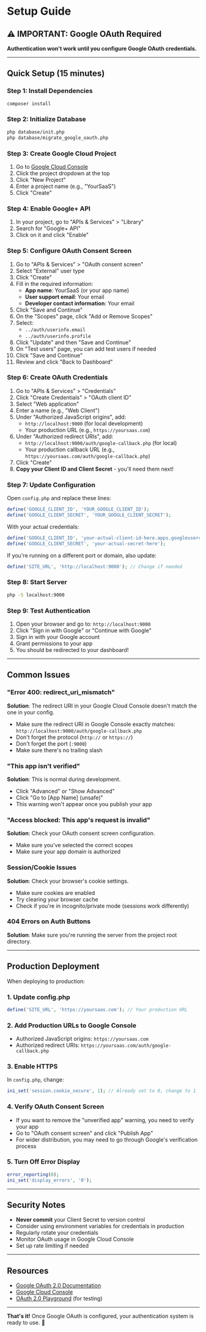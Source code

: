 # Setup Guide

## ⚠️ IMPORTANT: Google OAuth Required

**Authentication won't work until you configure Google OAuth credentials.**

---

## Quick Setup (15 minutes)

### Step 1: Install Dependencies

```bash
composer install
```

### Step 2: Initialize Database

```bash
php database/init.php
php database/migrate_google_oauth.php
```

### Step 3: Create Google Cloud Project

1. Go to [Google Cloud Console](https://console.cloud.google.com/)
2. Click the project dropdown at the top
3. Click "New Project"
4. Enter a project name (e.g., "YourSaaS")
5. Click "Create"

### Step 4: Enable Google+ API

1. In your project, go to "APIs & Services" > "Library"
2. Search for "Google+ API"
3. Click on it and click "Enable"

### Step 5: Configure OAuth Consent Screen

1. Go to "APIs & Services" > "OAuth consent screen"
2. Select "External" user type
3. Click "Create"
4. Fill in the required information:
   - **App name**: YourSaaS (or your app name)
   - **User support email**: Your email
   - **Developer contact information**: Your email
5. Click "Save and Continue"
6. On the "Scopes" page, click "Add or Remove Scopes"
7. Select:
   - `../auth/userinfo.email`
   - `../auth/userinfo.profile`
8. Click "Update" and then "Save and Continue"
9. On "Test users" page, you can add test users if needed
10. Click "Save and Continue"
11. Review and click "Back to Dashboard"

### Step 6: Create OAuth Credentials

1. Go to "APIs & Services" > "Credentials"
2. Click "Create Credentials" > "OAuth client ID"
3. Select "Web application"
4. Enter a name (e.g., "Web Client")
5. Under "Authorized JavaScript origins", add:
   - `http://localhost:9000` (for local development)
   - Your production URL (e.g., `https://yoursaas.com`)
6. Under "Authorized redirect URIs", add:
   - `http://localhost:9000/auth/google-callback.php` (for local)
   - Your production callback URL (e.g., `https://yoursaas.com/auth/google-callback.php`)
7. Click "Create"
8. **Copy your Client ID and Client Secret** - you'll need them next!

### Step 7: Update Configuration

Open `config.php` and replace these lines:

```php
define('GOOGLE_CLIENT_ID', 'YOUR_GOOGLE_CLIENT_ID');
define('GOOGLE_CLIENT_SECRET', 'YOUR_GOOGLE_CLIENT_SECRET');
```

With your actual credentials:

```php
define('GOOGLE_CLIENT_ID', 'your-actual-client-id-here.apps.googleusercontent.com');
define('GOOGLE_CLIENT_SECRET', 'your-actual-secret-here');
```

If you're running on a different port or domain, also update:

```php
define('SITE_URL', 'http://localhost:9000'); // Change if needed
```

### Step 8: Start Server

```bash
php -S localhost:9000
```

### Step 9: Test Authentication

1. Open your browser and go to: `http://localhost:9000`
2. Click "Sign in with Google" or "Continue with Google"
3. Sign in with your Google account
4. Grant permissions to your app
5. You should be redirected to your dashboard!

---

## Common Issues

### "Error 400: redirect_uri_mismatch"

**Solution**: The redirect URI in your Google Cloud Console doesn't match the one in your config.

- Make sure the redirect URI in Google Console exactly matches: `http://localhost:9000/auth/google-callback.php`
- Don't forget the protocol (`http://` or `https://`)
- Don't forget the port (`:9000`)
- Make sure there's no trailing slash

### "This app isn't verified"

**Solution**: This is normal during development.

- Click "Advanced" or "Show Advanced"
- Click "Go to [App Name] (unsafe)"
- This warning won't appear once you publish your app

### "Access blocked: This app's request is invalid"

**Solution**: Check your OAuth consent screen configuration.

- Make sure you've selected the correct scopes
- Make sure your app domain is authorized

### Session/Cookie Issues

**Solution**: Check your browser's cookie settings.

- Make sure cookies are enabled
- Try clearing your browser cache
- Check if you're in incognito/private mode (sessions work differently)

### 404 Errors on Auth Buttons

**Solution**: Make sure you're running the server from the project root directory.

---

## Production Deployment

When deploying to production:

### 1. Update config.php

```php
define('SITE_URL', 'https://yoursaas.com'); // Your production URL
```

### 2. Add Production URLs to Google Console

- Authorized JavaScript origins: `https://yoursaas.com`
- Authorized redirect URIs: `https://yoursaas.com/auth/google-callback.php`

### 3. Enable HTTPS

In `config.php`, change:

```php
ini_set('session.cookie_secure', 1); // Already set to 0, change to 1
```

### 4. Verify OAuth Consent Screen

- If you want to remove the "unverified app" warning, you need to verify your app
- Go to "OAuth consent screen" and click "Publish App"
- For wider distribution, you may need to go through Google's verification process

### 5. Turn Off Error Display

```php
error_reporting(0);
ini_set('display_errors', '0');
```

---

## Security Notes

- **Never commit** your Client Secret to version control
- Consider using environment variables for credentials in production
- Regularly rotate your credentials
- Monitor OAuth usage in Google Cloud Console
- Set up rate limiting if needed

---

## Resources

- [Google OAuth 2.0 Documentation](https://developers.google.com/identity/protocols/oauth2)
- [Google Cloud Console](https://console.cloud.google.com/)
- [OAuth 2.0 Playground](https://developers.google.com/oauthplayground/) (for testing)

---

**That's it!** Once Google OAuth is configured, your authentication system is ready to use. 🚀
